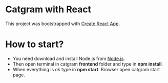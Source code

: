 # Catgram with React

This project was bootstrapped with [Create React App](https://github.com/facebook/create-react-app).

# How to start?

* You need download and install Node.js from [Node.js](https://nodejs.org/en/).
* Then open terminal in catgram **frontend** folder and type in **npm install**.
* When everything is ok type in **npm start**. Browser open catgram start page.
